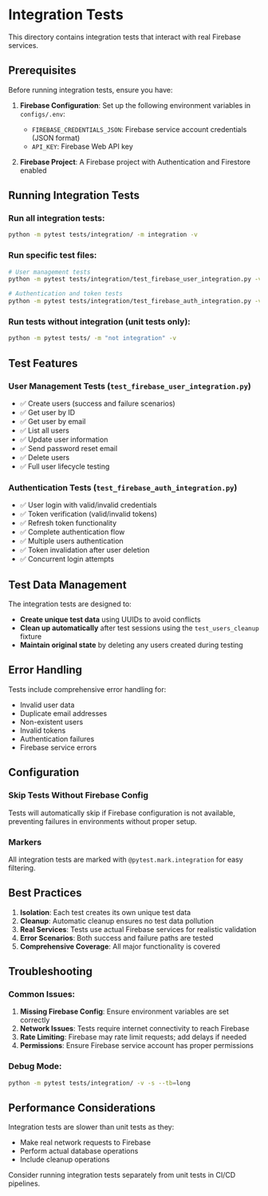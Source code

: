 # Integration Tests

This directory contains integration tests that interact with real Firebase services.

## Prerequisites

Before running integration tests, ensure you have:

1. **Firebase Configuration**: Set up the following environment variables in `configs/.env`:
   - `FIREBASE_CREDENTIALS_JSON`: Firebase service account credentials (JSON format)
   - `API_KEY`: Firebase Web API key

2. **Firebase Project**: A Firebase project with Authentication and Firestore enabled

## Running Integration Tests

### Run all integration tests:
```bash
python -m pytest tests/integration/ -m integration -v
```

### Run specific test files:
```bash
# User management tests
python -m pytest tests/integration/test_firebase_user_integration.py -v

# Authentication and token tests
python -m pytest tests/integration/test_firebase_auth_integration.py -v
```

### Run tests without integration (unit tests only):
```bash
python -m pytest tests/ -m "not integration" -v
```

## Test Features

### User Management Tests (`test_firebase_user_integration.py`)
- ✅ Create users (success and failure scenarios)
- ✅ Get user by ID
- ✅ Get user by email
- ✅ List all users
- ✅ Update user information
- ✅ Send password reset email
- ✅ Delete users
- ✅ Full user lifecycle testing

### Authentication Tests (`test_firebase_auth_integration.py`)
- ✅ User login with valid/invalid credentials
- ✅ Token verification (valid/invalid tokens)
- ✅ Refresh token functionality
- ✅ Complete authentication flow
- ✅ Multiple users authentication
- ✅ Token invalidation after user deletion
- ✅ Concurrent login attempts

## Test Data Management

The integration tests are designed to:
- **Create unique test data** using UUIDs to avoid conflicts
- **Clean up automatically** after test sessions using the `test_users_cleanup` fixture
- **Maintain original state** by deleting any users created during testing

## Error Handling

Tests include comprehensive error handling for:
- Invalid user data
- Duplicate email addresses
- Non-existent users
- Invalid tokens
- Authentication failures
- Firebase service errors

## Configuration

### Skip Tests Without Firebase Config
Tests will automatically skip if Firebase configuration is not available, preventing failures in environments without proper setup.

### Markers
All integration tests are marked with `@pytest.mark.integration` for easy filtering.

## Best Practices

1. **Isolation**: Each test creates its own unique test data
2. **Cleanup**: Automatic cleanup ensures no test data pollution
3. **Real Services**: Tests use actual Firebase services for realistic validation
4. **Error Scenarios**: Both success and failure paths are tested
5. **Comprehensive Coverage**: All major functionality is covered

## Troubleshooting

### Common Issues:

1. **Missing Firebase Config**: Ensure environment variables are set correctly
2. **Network Issues**: Tests require internet connectivity to reach Firebase
3. **Rate Limiting**: Firebase may rate limit requests; add delays if needed
4. **Permissions**: Ensure Firebase service account has proper permissions

### Debug Mode:
```bash
python -m pytest tests/integration/ -v -s --tb=long
```

## Performance Considerations

Integration tests are slower than unit tests as they:
- Make real network requests to Firebase
- Perform actual database operations
- Include cleanup operations

Consider running integration tests separately from unit tests in CI/CD pipelines.